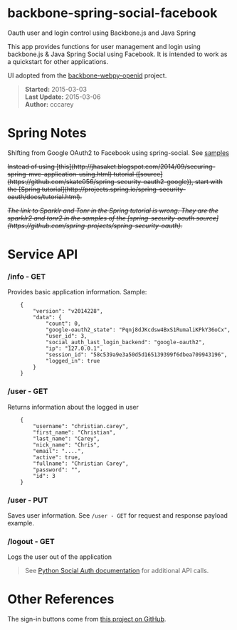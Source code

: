 # backbone-spring-social-facebook

Oauth user and login control using Backbone.js and Java Spring

This app provides functions for user management and login using backbone.js & Java Spring Social using Facebook. It is intended to work as a quickstart for other applications.

UI adopted from the [backbone-webpy-openid](https://github.com/cccarey/backbone-webpy-openid) project.

> **Started:** 2015-03-03  
> **Last Update:** 2015-03-06  
> **Author:** cccarey  

# Spring Notes

Shifting from Google OAuth2 to Facebook using spring-social. See [samples](https://github.com/spring-projects/spring-social-samples)

<p><strike>Instead of using [this](http://jhasaket.blogspot.com/2014/09/securing-spring-mvc-application-using.html) tutorial ([source](https://github.com/skate056/spring-security-oauth2-google)), start with the [Spring tutorial](http://projects.spring.io/spring-security-oauth/docs/tutorial.html).</strike></p>

<p><strike><em>The link to Sparklr and Tonr in the Spring tutorial is wrong. They are the sparklr2 and tonr2 in the samples of the [spring-security-oauth source](https://github.com/spring-projects/spring-security-oauth).</em></strike></p>

# Service API

### /info - GET

Provides basic application information. Sample:

        {
            "version": "v2014228", 
            "data": {
                "count": 0, 
                "google-oauth2_state": "Pqnj8dJKcdsw4BxS1RumaliKPkY36oCx", 
                "user_id": 3, 
                "social_auth_last_login_backend": "google-oauth2", 
                "ip": "127.0.0.1", 
                "session_id": "58c539a9e3a50d5d165139399f6dbea709943196", 
                "logged_in": true
            }
        }

### /user - GET

Returns information about the logged in user

        {
            "username": "christian.carey", 
            "first_name": "Christian", 
            "last_name": "Carey", 
            "nick_name": "Chris", 
            "email": "....", 
            "active": true, 
            "fullname": "Christian Carey", 
            "password": "", 
            "id": 3
        }

### /user - PUT

Saves user information. See `/user - GET` for request and response payload example.

### /logout - GET

Logs the user out of the application

> See [Python Social Auth documentation](http://psa.matiasaguirre.net/) for additional
> API calls.

# Other References

The sign-in buttons come from
[this project on GitHub](https://github.com/necolas/css3-social-signin-buttons).
